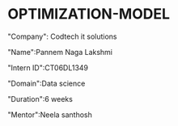 # OPTIMIZATION-MODEL

"Company": Codtech it solutions 

"Name":Pannem Naga Lakshmi 

"Intern ID":CT06DL1349

"Domain":Data science 

"Duration":6 weeks 

"Mentor":Neela santhosh 
